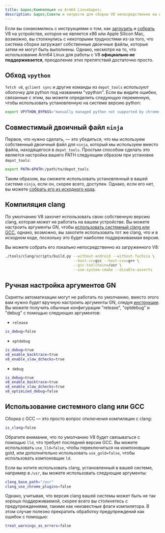 ```yaml
---
title: &apos;Компиляция на Arm64 Linux&apos;
description: &apos;Советы и хитрости для сборки V8 непосредственно на Arm64 Linux&apos;
---
```

Если вы ознакомились с инструкциями о том, как [загрузить](/docs/source-code) и [собрать](/docs/build-gn) V8 на устройстве, которое не является x86 или Apple Silicon Mac, возможно, вы столкнулись с некоторыми трудностями из-за того, что система сборки загружает собственные двоичные файлы, которые затем не могут быть выполнены. Однако, несмотря на то, что использование Arm64 Linux для работы с V8 __официально не поддерживается__, преодоление этих препятствий достаточно просто.

## Обход `vpython`

`fetch v8`, `gclient sync` и другие команды из `depot_tools` используют оболочку для python под названием "vpython". Если вы видите ошибки, связанные с этим, вы можете определить следующую переменную, чтобы использовать установленную на системе версию python:

```bash
export VPYTHON_BYPASS="manually managed python not supported by chrome operations"
```

## Совместимый двоичный файл `ninja`

Первое, что нужно сделать, — это убедиться, что мы используем собственный двоичный файл для `ninja`, который мы используем вместо файла, находящегося в `depot_tools`. Простым способом сделать это является настройка вашего PATH следующим образом при установке `depot_tools`:

```bash
export PATH=$PATH:/path/to/depot_tools
```

Таким образом, вы сможете использовать установленный в вашей системе `ninja`, если он, скорее всего, доступен. Однако, если его нет, вы можете [собрать его из исходного кода](https://github.com/ninja-build/ninja#building-ninja-itself).

## Компиляция clang

По умолчанию V8 захочет использовать свою собственную версию clang, которая может не работать на вашем устройстве. Вы можете настроить аргументы GN, чтобы [использовать системный clang или GCC](#system_clang_gcc), однако, возможно, вы захотите использовать тот же clang, что и в исходном коде, поскольку это будет наиболее поддерживаемая версия.

Вы можете собрать его локально непосредственно из загруженного V8:

```bash
./tools/clang/scripts/build.py --without-android --without-fuchsia \
                               --host-cc=gcc --host-cxx=g++ \
                               --gcc-toolchain=/usr \
                               --use-system-cmake --disable-asserts
```

## Ручная настройка аргументов GN

Скрипты автоматизации могут не работать по умолчанию, вместо этого вам нужно будет вручную настроить аргументы GN, следуя [инструкции](/docs/build-gn#gn). Вы можете получить обычные конфигурации "release", "optdebug" и "debug" с помощью следующих аргументов:

- `release`

```bash
is_debug=false
```

- `optdebug`

```bash
is_debug=true
v8_enable_backtrace=true
v8_enable_slow_dchecks=true
```

- `debug`

```bash
is_debug=true
v8_enable_backtrace=true
v8_enable_slow_dchecks=true
v8_optimized_debug=false
```

## Использование системного clang или GCC

Сборка с GCC — это просто вопрос отключения компиляции с clang:

```bash
is_clang=false
```

Обратите внимание, что по умолчанию V8 будет связываться с помощью `lld`, что требует последней версии GCC. Вы можете использовать `use_lld=false`, чтобы переключиться на компоновщик gold, или дополнительно использовать `use_gold=false`, чтобы использовать компоновщик `ld`.

Если вы хотите использовать clang, установленный в вашей системе, например в `/usr`, вы можете использовать следующие аргументы:

```bash
clang_base_path="/usr"
clang_use_chrome_plugins=false
```

Однако, учитывая, что версия clang вашей системы может быть не так хорошо поддерживаемой, скорее всего вы столкнетесь с предупреждениями, такими как неизвестные флаги компилятора. В этом случае полезно прекратить обработку предупреждений как ошибок с помощью:

```bash
treat_warnings_as_errors=false
```
